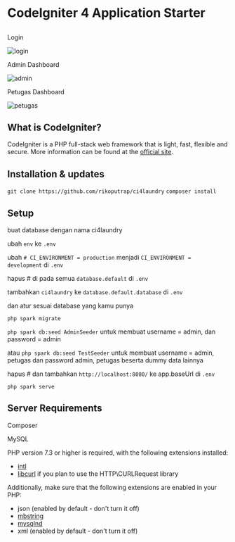 # CodeIgniter 4 Application Starter

##

Login

![login](https://user-images.githubusercontent.com/68773769/122013364-4cd3fc80-cde8-11eb-937e-fc1aa0d50bdb.jpg)

Admin Dashboard

![admin](https://user-images.githubusercontent.com/68773769/122013385-53fb0a80-cde8-11eb-8ff5-8549960bf3de.jpg)

Petugas Dashboard

![petugas](https://user-images.githubusercontent.com/68773769/122013410-5a898200-cde8-11eb-9f5c-3552b3d2e4ac.jpg)

## What is CodeIgniter?

CodeIgniter is a PHP full-stack web framework that is light, fast, flexible and secure.
More information can be found at the [official site](http://codeigniter.com).

## Installation & updates

`git clone https://github.com/rikoputrap/ci4laundry`
`composer install`

## Setup

buat database dengan nama ci4laundry

ubah `env` ke `.env`

ubah `# CI_ENVIRONMENT = production` menjadi `CI_ENVIRONMENT = development` di `.env`

hapus # di pada semua `database.default` di `.env`

tambahkan `ci4laundry` ke `database.default.database` di `.env`

dan atur sesuai database yang kamu punya

`php spark migrate`

`php spark db:seed AdminSeeder` untuk membuat username = admin, dan password = admin

atau `php spark db:seed TestSeeder` untuk membuat username = admin, petugas dan password admin, petugas beserta dummy data lainnya

hapus # dan tambahkan `http://localhost:8080/` ke app.baseUrl di `.env`

`php spark serve`

## Server Requirements

Composer

MySQL

PHP version 7.3 or higher is required, with the following extensions installed:

- [intl](http://php.net/manual/en/intl.requirements.php)
- [libcurl](http://php.net/manual/en/curl.requirements.php) if you plan to use the HTTP\CURLRequest library

Additionally, make sure that the following extensions are enabled in your PHP:

- json (enabled by default - don't turn it off)
- [mbstring](http://php.net/manual/en/mbstring.installation.php)
- [mysqlnd](http://php.net/manual/en/mysqlnd.install.php)
- xml (enabled by default - don't turn it off)

